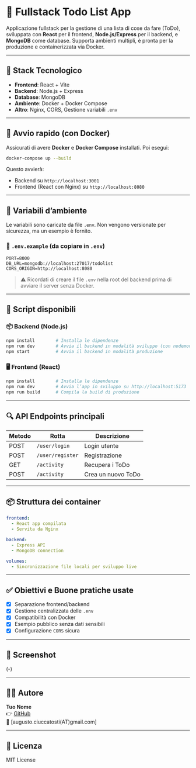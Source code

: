 
# 📝 Fullstack Todo List App

Applicazione fullstack per la gestione di una lista di cose da fare (ToDo), sviluppata con **React** per il frontend, **Node.js/Express** per il backend, e **MongoDB** come database. Supporta ambienti multipli, è pronta per la produzione e containerizzata via Docker.

---

## 🧩 Stack Tecnologico

- **Frontend**: React + Vite
- **Backend**: Node.js + Express
- **Database**: MongoDB
- **Ambiente**: Docker + Docker Compose
- **Altro**: Nginx, CORS, Gestione variabili `.env`

---

## 🚀 Avvio rapido (con Docker)

Assicurati di avere **Docker** e **Docker Compose** installati. Poi esegui:

```bash
docker-compose up --build
```

Questo avvierà:

- Backend su `http://localhost:3001`
- Frontend (React con Nginx) su `http://localhost:8080`

---

## 🔐 Variabili d’ambiente

Le variabili sono caricate da file `.env`. Non vengono versionate per sicurezza, ma un esempio è fornito.

### 📁 `.env.example` (da copiare in `.env`)

```env
PORT=8000
DB_URL=mongodb://localhost:27017/todolist
CORS_ORIGIN=http://localhost:8080
```

> ⚠️ Ricordati di creare il file `.env` nella root del backend prima di avviare il server senza Docker.

---

## 🧪 Script disponibili

### 📦 Backend (Node.js)

```bash
npm install        # Installa le dipendenze
npm run dev        # Avvia il backend in modalità sviluppo (con nodemon)
npm start          # Avvia il backend in modalità produzione
```

### 🖥️ Frontend (React)

```bash
npm install        # Installa le dipendenze
npm run dev        # Avvia l’app in sviluppo su http://localhost:5173
npm run build      # Compila la build di produzione
```

---

## 🔍 API Endpoints principali

| Metodo | Rotta            | Descrizione         |
|--------|------------------|---------------------|
| POST   | `/user/login`    | Login utente        |
| POST   | `/user/register` | Registrazione       |
| GET    | `/activity`      | Recupera i ToDo     |
| POST   | `/activity`      | Crea un nuovo ToDo  |

---

## 📦 Struttura dei container

```yaml
frontend:
  - React app compilata
  - Servita da Nginx

backend:
  - Express API
  - MongoDB connection

volumes:
  - Sincronizzazione file locali per sviluppo live
```

---

## ✅ Obiettivi e Buone pratiche usate

- [x] Separazione frontend/backend
- [x] Gestione centralizzata delle `.env`
- [x] Compatibilità con Docker
- [x] Esempio pubblico senza dati sensibili
- [x] Configurazione `CORS` sicura

---

## 📸 Screenshot

(-)

---

## 🧑‍💻 Autore

**Tuo Nome**  
👉 [GitHub](https://github.com/angus-dev-git)  
📧 [augusto.ciuccatosti(AT)gmail.com]

---

## 📄 Licenza

MIT License
